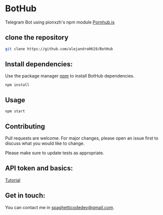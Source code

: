 # BotHub

Telegram Bot using pionxzh's npm module [Pornhub.js](https://github.com/pionxzh/Pornhub.js)

## clone the repository

```bash
git clone https://github.com/alejandro0619/BotHub
```
 ## Install dependencies:
 Use the package manager [npm](https:/npmjs.com) to install BotHub dependencies.

```npm
npm install
```

## Usage

```npm
npm start
```

## Contributing
Pull requests are welcome. For major changes, please open an issue first to discuss what you would like to change.

Please make sure to update tests as appropriate.

## API token and basics:
[Tutorial](https://github.com/alejandro0619/BotHub/doc/README.md)
## Get in touch:
You can contact me in [spaghetticodedev@gmail.com](spaghetticodedev@gmail.com).
